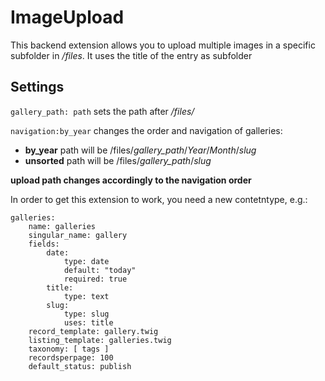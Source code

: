 ImageUpload
=======================

This backend extension allows you to upload multiple images in a specific subfolder in _/files_. It uses the title of the entry as subfolder

Settings
--------
```gallery_path: path``` sets the path after _/files/_

 ```navigation:by_year``` changes the order and navigation of galleries:
* __by_year__ path will be /files/*gallery_path*/*Year*/*Month*/*slug*
* __unsorted__ path will be /files/*gallery_path*/*slug*

__upload path changes accordingly to the navigation order__

In order to get this extension to work, you need a new contetntype, e.g.:

```
galleries:
    name: galleries
    singular_name: gallery
    fields:
        date:
            type: date
            default: "today"
            required: true
        title:
            type: text
        slug:
            type: slug
            uses: title
    record_template: gallery.twig
    listing_template: galleries.twig
    taxonomy: [ tags ]
    recordsperpage: 100
    default_status: publish
```